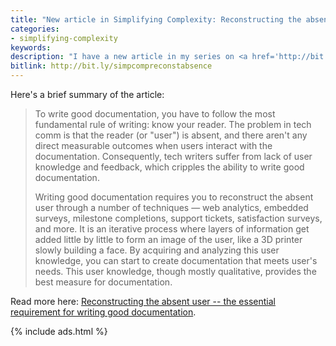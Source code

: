 ```yaml
---
title: "New article in Simplifying Complexity: Reconstructing the absent user"
categories:
- simplifying-complexity
keywords:
description: "I have a new article in my series on <a href='http://bit.ly/reconstructabsentuser'>Simplifying Complexity</a>. This article talks about why reconstructing the absent users is essential to creating good documentation."
bitlink: http://bit.ly/simpcompreconstabsence
---
```


Here's a brief summary of the article:

> To write good documentation, you have to follow the most fundamental rule of writing: know your reader. The problem in tech comm is that the reader (or "user") is absent, and there aren't any direct measurable outcomes when users interact with the documentation. Consequently, tech writers suffer from lack of user knowledge and feedback, which cripples the ability to write good documentation.
>
> Writing good documentation requires you to reconstruct the absent user through a number of techniques &mdash; web analytics, embedded surveys, milestone completions, support tickets, satisfaction surveys, and more. It is an iterative process where layers of information get added little by little to form an image of the user, like a 3D printer slowly building a face. By acquiring and analyzing this user knowledge, you can start to create documentation that meets user's needs. This user knowledge, though mostly qualitative, provides the best measure for documentation.

Read more here: [Reconstructing the absent user -- the essential requirement for writing good documentation](http://bit.ly/reconstructabsentuser).

{% include ads.html %}

